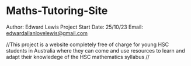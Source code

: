 # Maths-Tutoring-Site

Author: Edward Lewis
Project Start Date: 25/10/23
Email: edwardallanlovelewis@gmail.com

//This project is a website completely free of charge for young HSC students in Australia
where they can come and use resources to learn and adapt their knowledege of the HSC mathematics
syllabus //
